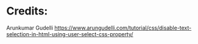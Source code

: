 # Credits:
Arunkumar Gudelli
https://www.arungudelli.com/tutorial/css/disable-text-selection-in-html-using-user-select-css-property/

